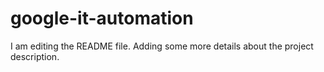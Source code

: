 # google-it-automation

I am editing the README file. Adding some more details about the project description.
